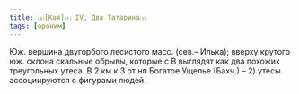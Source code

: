 ```yaml
---
title: ⒜[Кая]⒯ IV, Два Татарина⒵
tags: [ороним]
---
```


Юж. вершина двугорбого лесистого масс. (сев.– Илька); вверху крутого юж. склона
скальные обрывы, которые с В выглядят как два похожих треугольных утеса. В 2 км
к З от нп Богатое Ущелье (Бахч.) – 2) утесы ассоциируются с фигурами людей.
